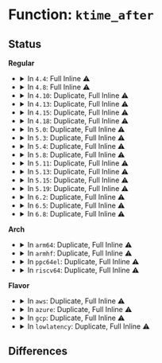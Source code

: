 # Function: <code>ktime_after</code>

## Status
<b>Regular</b>
<ul>
<li>
<details>
<summary>In <code>4.4</code>: Full Inline ⚠️</summary>

**Collision:** Unique Static

**Inline:** Full

**Transformation:** False

**Instances:**

```
In drivers/md/dm.c (ffffffff816a3e04)
Location: include/linux/ktime.h:151
Inline: True
Inline callers:
  - drivers/md/dm.c:dm_request_fn
```
</details>
</li>
<li>
<details>
<summary>In <code>4.8</code>: Full Inline ⚠️</summary>

**Collision:** Unique Static

**Inline:** Full

**Transformation:** False

**Instances:**

```
In drivers/md/dm-rq.c (ffffffff8170f532)
Location: include/linux/ktime.h:151
Inline: True
Inline callers:
  - drivers/md/dm-rq.c:dm_old_request_fn
```
</details>
</li>
<li>
<details>
<summary>In <code>4.10</code>: Duplicate, Full Inline ⚠️</summary>

**Collision:** Static Duplication

**Inline:** Full

**Transformation:** False

**Instances:**

```
In drivers/acpi/button.c (ffffffff8151cf58)
Location: include/linux/ktime.h:125
Inline: True
Inline callers:
  - drivers/acpi/button.c:acpi_lid_notify_state
```
```
In drivers/acpi/cppc_acpi.c (ffffffff815251f9)
Location: include/linux/ktime.h:125
Inline: True
Inline callers:
  - drivers/acpi/cppc_acpi.c:check_pcc_chan
```
```
In drivers/md/dm-rq.c (ffffffff8174151a)
Location: include/linux/ktime.h:125
Inline: True
Inline callers:
  - drivers/md/dm-rq.c:dm_old_request_fn
```
</details>
</li>
<li>
<details>
<summary>In <code>4.13</code>: Duplicate, Full Inline ⚠️</summary>

**Collision:** Static Duplication

**Inline:** Full

**Transformation:** False

**Instances:**

```
In drivers/acpi/button.c (ffffffff8152d7d9)
Location: include/linux/ktime.h:125
Inline: True
Inline callers:
  - drivers/acpi/button.c:acpi_lid_notify_state
```
```
In drivers/acpi/cppc_acpi.c (ffffffff81537af8)
Location: include/linux/ktime.h:125
Inline: True
Inline callers:
  - drivers/acpi/cppc_acpi.c:check_pcc_chan
```
```
In drivers/md/dm-rq.c (ffffffff8175b4d3)
Location: include/linux/ktime.h:125
Inline: True
Inline callers:
  - drivers/md/dm-rq.c:dm_old_request_fn
```
</details>
</li>
<li>
<details>
<summary>In <code>4.15</code>: Duplicate, Full Inline ⚠️</summary>

**Collision:** Static Duplication

**Inline:** Full

**Transformation:** False

**Instances:**

```
In drivers/acpi/button.c (ffffffff8158e649)
Location: include/linux/ktime.h:125
Inline: True
Inline callers:
  - drivers/acpi/button.c:acpi_lid_notify_state
```
```
In drivers/acpi/cppc_acpi.c (ffffffff8159935d)
Location: include/linux/ktime.h:125
Inline: True
Inline callers:
  - drivers/acpi/cppc_acpi.c:check_pcc_chan
```
```
In drivers/md/dm-rq.c (ffffffff817cd726)
Location: include/linux/ktime.h:125
Inline: True
Inline callers:
  - drivers/md/dm-rq.c:dm_old_request_fn
```
</details>
</li>
<li>
<details>
<summary>In <code>4.18</code>: Duplicate, Full Inline ⚠️</summary>

**Collision:** Static Duplication

**Inline:** Full

**Transformation:** False

**Instances:**

```
In drivers/acpi/button.c (ffffffff815c598b)
Location: include/linux/ktime.h:125
Inline: True
Inline callers:
  - drivers/acpi/button.c:acpi_lid_notify_state
```
```
In drivers/watchdog/watchdog_dev.c (ffffffff817ee9ef)
Location: include/linux/ktime.h:125
Inline: True
Inline callers:
  - drivers/watchdog/watchdog_dev.c:__watchdog_ping
```
```
In drivers/md/dm-rq.c (ffffffff818164c9)
Location: include/linux/ktime.h:125
Inline: True
Inline callers:
  - drivers/md/dm-rq.c:dm_old_request_fn
```
</details>
</li>
<li>
<details>
<summary>In <code>5.0</code>: Duplicate, Full Inline ⚠️</summary>

**Collision:** Static Duplication

**Inline:** Full

**Transformation:** False

**Instances:**

```
In drivers/acpi/button.c (ffffffff815def4b)
Location: include/linux/ktime.h:128
Inline: True
Inline callers:
  - drivers/acpi/button.c:acpi_lid_notify_state
```
```
In drivers/watchdog/watchdog_dev.c (ffffffff8181a8bf)
Location: include/linux/ktime.h:128
Inline: True
Inline callers:
  - drivers/watchdog/watchdog_dev.c:__watchdog_ping
```
</details>
</li>
<li>
<details>
<summary>In <code>5.3</code>: Duplicate, Full Inline ⚠️</summary>

**Collision:** Static Duplication

**Inline:** Full

**Transformation:** False

**Instances:**

```
In drivers/acpi/button.c (ffffffff81610a53)
Location: include/linux/ktime.h:128
Inline: True
Inline callers:
  - drivers/acpi/button.c:acpi_lid_notify_state
```
```
In drivers/watchdog/watchdog_dev.c (ffffffff8185cd14)
Location: include/linux/ktime.h:128
Inline: True
Inline callers:
  - drivers/watchdog/watchdog_dev.c:watchdog_ping_work
  - drivers/watchdog/watchdog_dev.c:__watchdog_ping
```
```
In drivers/md/md.c (ffffffff81863884)
Location: include/linux/ktime.h:128
Inline: True
Inline callers:
  - drivers/md/md.c:md_flush_request
  - drivers/md/md.c:md_flush_request
  - drivers/md/md.c:md_flush_request
```
</details>
</li>
<li>
<details>
<summary>In <code>5.4</code>: Duplicate, Full Inline ⚠️</summary>

**Collision:** Static Duplication

**Inline:** Full

**Transformation:** False

**Instances:**

```
In drivers/acpi/button.c (ffffffff81631f03)
Location: include/linux/ktime.h:128
Inline: True
Inline callers:
  - drivers/acpi/button.c:acpi_lid_notify_state
```
```
In drivers/watchdog/watchdog_dev.c (ffffffff8188eb24)
Location: include/linux/ktime.h:128
Inline: True
Inline callers:
  - drivers/watchdog/watchdog_dev.c:watchdog_ping_work
  - drivers/watchdog/watchdog_dev.c:__watchdog_ping
```
```
In drivers/md/md.c (ffffffff818955cf)
Location: include/linux/ktime.h:128
Inline: True
Inline callers:
  - drivers/md/md.c:md_flush_request
  - drivers/md/md.c:md_flush_request
  - drivers/md/md.c:md_flush_request
```
</details>
</li>
<li>
<details>
<summary>In <code>5.8</code>: Duplicate, Full Inline ⚠️</summary>

**Collision:** Static Duplication

**Inline:** Full

**Transformation:** False

**Instances:**

```
In drivers/acpi/button.c (ffffffff816def92)
Location: include/linux/ktime.h:110
Inline: True
```
```
In drivers/watchdog/watchdog_dev.c (ffffffff8195d7c4)
Location: include/linux/ktime.h:110
Inline: True
Inline callers:
  - drivers/watchdog/watchdog_dev.c:watchdog_ping_work
  - drivers/watchdog/watchdog_dev.c:__watchdog_ping
```
```
In drivers/md/md.c (ffffffff81965bef)
Location: include/linux/ktime.h:110
Inline: True
Inline callers:
  - drivers/md/md.c:md_flush_request
  - drivers/md/md.c:md_flush_request
  - drivers/md/md.c:md_flush_request
```
</details>
</li>
<li>
<details>
<summary>In <code>5.11</code>: Duplicate, Full Inline ⚠️</summary>

**Collision:** Static Duplication

**Inline:** Full

**Transformation:** False

**Instances:**

```
In drivers/acpi/button.c (ffffffff816fcfb2)
Location: include/linux/ktime.h:111
Inline: True
```
```
In drivers/watchdog/watchdog_dev.c (ffffffff81964174)
Location: include/linux/ktime.h:111
Inline: True
Inline callers:
  - drivers/watchdog/watchdog_dev.c:watchdog_ping_work
  - drivers/watchdog/watchdog_dev.c:__watchdog_ping
```
```
In drivers/md/md.c (ffffffff8196c6f0)
Location: include/linux/ktime.h:111
Inline: True
Inline callers:
  - drivers/md/md.c:md_flush_request
```
</details>
</li>
<li>
<details>
<summary>In <code>5.13</code>: Duplicate, Full Inline ⚠️</summary>

**Collision:** Static Duplication

**Inline:** Full

**Transformation:** False

**Instances:**

```
In drivers/acpi/button.c (ffffffff816ded6d)
Location: include/linux/ktime.h:111
Inline: True
```
```
In drivers/watchdog/watchdog_dev.c (ffffffff81948594)
Location: include/linux/ktime.h:111
Inline: True
Inline callers:
  - drivers/watchdog/watchdog_dev.c:watchdog_ping_work
  - drivers/watchdog/watchdog_dev.c:__watchdog_ping
```
```
In drivers/md/md.c (ffffffff819516b0)
Location: include/linux/ktime.h:111
Inline: True
Inline callers:
  - drivers/md/md.c:md_flush_request
```
</details>
</li>
<li>
<details>
<summary>In <code>5.15</code>: Duplicate, Full Inline ⚠️</summary>

**Collision:** Static Duplication

**Inline:** Full

**Transformation:** False

**Instances:**

```
In drivers/acpi/button.c (ffffffff81756f0d)
Location: include/linux/ktime.h:111
Inline: True
```
```
In drivers/watchdog/watchdog_dev.c (ffffffff819ed23f)
Location: include/linux/ktime.h:111
Inline: True
Inline callers:
  - drivers/watchdog/watchdog_dev.c:watchdog_worker_should_ping
  - drivers/watchdog/watchdog_dev.c:__watchdog_ping
```
```
In drivers/md/md.c (ffffffff819f6bf0)
Location: include/linux/ktime.h:111
Inline: True
Inline callers:
  - drivers/md/md.c:md_flush_request
```
</details>
</li>
<li>
<details>
<summary>In <code>5.19</code>: Duplicate, Full Inline ⚠️</summary>

**Collision:** Static Duplication

**Inline:** Full

**Transformation:** False

**Instances:**

```
In drivers/acpi/button.c (ffffffff8188a0ab)
Location: include/linux/ktime.h:111
Inline: True
```
```
In drivers/watchdog/watchdog_dev.c (ffffffff81b53b57)
Location: include/linux/ktime.h:111
Inline: True
Inline callers:
  - drivers/watchdog/watchdog_dev.c:watchdog_worker_should_ping
  - drivers/watchdog/watchdog_dev.c:__watchdog_ping
```
```
In drivers/md/md.c (ffffffff81b55793)
Location: include/linux/ktime.h:111
Inline: True
Inline callers:
  - drivers/md/md.c:md_flush_request
```
</details>
</li>
<li>
<details>
<summary>In <code>6.2</code>: Duplicate, Full Inline ⚠️</summary>

**Collision:** Static Duplication

**Inline:** Full

**Transformation:** False

**Instances:**

```
In drivers/acpi/button.c (ffffffff819d0a8f)
Location: include/linux/ktime.h:111
Inline: True
```
```
In drivers/watchdog/watchdog_dev.c (ffffffff81cecab7)
Location: include/linux/ktime.h:111
Inline: True
Inline callers:
  - drivers/watchdog/watchdog_dev.c:watchdog_worker_should_ping
  - drivers/watchdog/watchdog_dev.c:__watchdog_ping
```
```
In drivers/md/md.c (ffffffff81cee853)
Location: include/linux/ktime.h:111
Inline: True
Inline callers:
  - drivers/md/md.c:md_flush_request
```
</details>
</li>
<li>
<details>
<summary>In <code>6.5</code>: Duplicate, Full Inline ⚠️</summary>

**Collision:** Static Duplication

**Inline:** Full

**Transformation:** False

**Instances:**

```
In drivers/acpi/button.c (ffffffff81a180ef)
Location: include/linux/ktime.h:111
Inline: True
```
```
In drivers/dma-buf/dma-fence-unwrap.c (ffffffff81bc155c)
Location: include/linux/ktime.h:111
Inline: True
Inline callers:
  - drivers/dma-buf/dma-fence-unwrap.c:__dma_fence_unwrap_merge
```
```
In drivers/input/misc/uinput.c (ffffffff81d1f31f)
Location: include/linux/ktime.h:111
Inline: True
Inline callers:
  - drivers/input/misc/uinput.c:uinput_write
  - drivers/input/misc/uinput.c:uinput_write
```
```
In drivers/watchdog/watchdog_dev.c (ffffffff81d557d7)
Location: include/linux/ktime.h:111
Inline: True
Inline callers:
  - drivers/watchdog/watchdog_dev.c:watchdog_worker_should_ping
  - drivers/watchdog/watchdog_dev.c:__watchdog_ping
```
```
In drivers/md/md.c (ffffffff81d575d3)
Location: include/linux/ktime.h:111
Inline: True
Inline callers:
  - drivers/md/md.c:md_flush_request
```
</details>
</li>
<li>
<details>
<summary>In <code>6.8</code>: Duplicate, Full Inline ⚠️</summary>

**Collision:** Static Duplication

**Inline:** Full

**Transformation:** False

**Instances:**

```
In init/do_mounts.c (ffffffff838b1ce8)
Location: include/linux/ktime.h:109
Inline: True
Inline callers:
  - init/do_mounts.c:prepare_namespace
```
```
In drivers/acpi/button.c (ffffffff81a6335f)
Location: include/linux/ktime.h:109
Inline: True
```
```
In drivers/dma-buf/dma-fence-unwrap.c (ffffffff81c15ce7)
Location: include/linux/ktime.h:109
Inline: True
Inline callers:
  - drivers/dma-buf/dma-fence-unwrap.c:__dma_fence_unwrap_merge
```
```
In drivers/gpu/drm/drm_syncobj.c (ffffffff81caef74)
Location: include/linux/ktime.h:109
Inline: True
```
```
In drivers/input/misc/uinput.c (ffffffff81dd504f)
Location: include/linux/ktime.h:109
Inline: True
Inline callers:
  - drivers/input/misc/uinput.c:uinput_write
  - drivers/input/misc/uinput.c:uinput_write
```
```
In drivers/watchdog/watchdog_dev.c (ffffffff81e0c6e7)
Location: include/linux/ktime.h:109
Inline: True
Inline callers:
  - drivers/watchdog/watchdog_dev.c:watchdog_worker_should_ping
  - drivers/watchdog/watchdog_dev.c:__watchdog_ping
```
```
In drivers/md/md.c (ffffffff81e14213)
Location: include/linux/ktime.h:109
Inline: True
Inline callers:
  - drivers/md/md.c:md_flush_request
```
</details>
</li>
</ul>
<b>Arch</b>
<ul>
<li>
<details>
<summary>In <code>arm64</code>: Duplicate, Full Inline ⚠️</summary>

**Collision:** Static Duplication

**Inline:** Full

**Transformation:** False

**Instances:**

```
In drivers/acpi/button.c (ffff8000107a047c)
Location: include/linux/ktime.h:128
Inline: True
Inline callers:
  - drivers/acpi/button.c:acpi_lid_notify_state
```
```
In drivers/clk/bcm/clk-bcm2835.c (ffff8000107cdd34)
Location: include/linux/ktime.h:128
Inline: True
Inline callers:
  - drivers/clk/bcm/clk-bcm2835.c:bcm2835_clock_off
  - drivers/clk/bcm/clk-bcm2835.c:bcm2835_pll_on
```
```
In drivers/watchdog/watchdog_dev.c (ffff800010adf6f0)
Location: include/linux/ktime.h:128
Inline: True
Inline callers:
  - drivers/watchdog/watchdog_dev.c:watchdog_ping_work
  - drivers/watchdog/watchdog_dev.c:__watchdog_ping
```
```
In drivers/md/md.c (ffff800010aeae50)
Location: include/linux/ktime.h:128
Inline: True
Inline callers:
  - drivers/md/md.c:md_flush_request
  - drivers/md/md.c:md_flush_request
  - drivers/md/md.c:md_flush_request
```
```
In drivers/firmware/arm_scmi/driver.c (ffff800010b5688c)
Location: include/linux/ktime.h:128
Inline: True
Inline callers:
  - drivers/firmware/arm_scmi/driver.c:scmi_xfer_done_no_timeout
```
</details>
</li>
<li>
<details>
<summary>In <code>armhf</code>: Duplicate, Full Inline ⚠️</summary>

**Collision:** Static Duplication

**Inline:** Full

**Transformation:** False

**Instances:**

```
In drivers/watchdog/watchdog_dev.c (c0bc1324)
Location: include/linux/ktime.h:128
Inline: True
Inline callers:
  - drivers/watchdog/watchdog_dev.c:watchdog_ping_work
  - drivers/watchdog/watchdog_dev.c:__watchdog_ping
```
```
In drivers/md/md.c (c0bc3714)
Location: include/linux/ktime.h:128
Inline: True
Inline callers:
  - drivers/md/md.c:md_flush_request
  - drivers/md/md.c:md_flush_request
  - drivers/md/md.c:md_flush_request
```
```
In drivers/mmc/host/sdhci.c (c0c25ef8)
Location: include/linux/ktime.h:128
Inline: True
Inline callers:
  - drivers/mmc/host/sdhci.c:sdhci_enable_clk
  - drivers/mmc/host/sdhci.c:sdhci_enable_clk
  - drivers/mmc/host/sdhci.c:sdhci_reset
```
```
In drivers/firmware/arm_scmi/driver.c (c0c37554)
Location: include/linux/ktime.h:128
Inline: True
Inline callers:
  - drivers/firmware/arm_scmi/driver.c:scmi_xfer_done_no_timeout
```
</details>
</li>
<li>
<details>
<summary>In <code>ppc64el</code>: Duplicate, Full Inline ⚠️</summary>

**Collision:** Static Duplication

**Inline:** Full

**Transformation:** False

**Instances:**

```
In drivers/watchdog/watchdog_dev.c (c000000000bc7928)
Location: include/linux/ktime.h:128
Inline: True
Inline callers:
  - drivers/watchdog/watchdog_dev.c:watchdog_ping_work
  - drivers/watchdog/watchdog_dev.c:__watchdog_ping
```
```
In drivers/md/md.c (c000000000bd6320)
Location: include/linux/ktime.h:128
Inline: True
Inline callers:
  - drivers/md/md.c:md_flush_request
  - drivers/md/md.c:md_flush_request
  - drivers/md/md.c:md_flush_request
```
</details>
</li>
<li>
<details>
<summary>In <code>riscv64</code>: Duplicate, Full Inline ⚠️</summary>

**Collision:** Static Duplication

**Inline:** Full

**Transformation:** False

**Instances:**

```
In drivers/watchdog/watchdog_dev.c (ffffffe0006d756e)
Location: include/linux/ktime.h:128
Inline: True
Inline callers:
  - drivers/watchdog/watchdog_dev.c:watchdog_ping_work
  - drivers/watchdog/watchdog_dev.c:__watchdog_ping
```
```
In drivers/md/md.c (ffffffe0006e02e0)
Location: include/linux/ktime.h:128
Inline: True
Inline callers:
  - drivers/md/md.c:md_flush_request
  - drivers/md/md.c:md_flush_request
  - drivers/md/md.c:md_flush_request
```
</details>
</li>
</ul>
<b>Flavor</b>
<ul>
<li>
<details>
<summary>In <code>aws</code>: Duplicate, Full Inline ⚠️</summary>

**Collision:** Static Duplication

**Inline:** Full

**Transformation:** False

**Instances:**

```
In drivers/acpi/button.c (ffffffff816023c3)
Location: include/linux/ktime.h:128
Inline: True
Inline callers:
  - drivers/acpi/button.c:acpi_lid_notify_state
```
```
In drivers/watchdog/watchdog_dev.c (ffffffff818349a4)
Location: include/linux/ktime.h:128
Inline: True
Inline callers:
  - drivers/watchdog/watchdog_dev.c:watchdog_ping_work
  - drivers/watchdog/watchdog_dev.c:__watchdog_ping
```
```
In drivers/md/md.c (ffffffff8183b44f)
Location: include/linux/ktime.h:128
Inline: True
Inline callers:
  - drivers/md/md.c:md_flush_request
  - drivers/md/md.c:md_flush_request
  - drivers/md/md.c:md_flush_request
```
</details>
</li>
<li>
<details>
<summary>In <code>azure</code>: Duplicate, Full Inline ⚠️</summary>

**Collision:** Static Duplication

**Inline:** Full

**Transformation:** False

**Instances:**

```
In drivers/acpi/button.c (ffffffff815ed873)
Location: include/linux/ktime.h:128
Inline: True
Inline callers:
  - drivers/acpi/button.c:acpi_lid_notify_state
```
```
In drivers/watchdog/watchdog_dev.c (ffffffff817fc034)
Location: include/linux/ktime.h:128
Inline: True
Inline callers:
  - drivers/watchdog/watchdog_dev.c:watchdog_ping_work
  - drivers/watchdog/watchdog_dev.c:__watchdog_ping
```
```
In drivers/md/md.c (ffffffff81802abb)
Location: include/linux/ktime.h:128
Inline: True
Inline callers:
  - drivers/md/md.c:md_flush_request
  - drivers/md/md.c:md_flush_request
  - drivers/md/md.c:md_flush_request
```
</details>
</li>
<li>
<details>
<summary>In <code>gcp</code>: Duplicate, Full Inline ⚠️</summary>

**Collision:** Static Duplication

**Inline:** Full

**Transformation:** False

**Instances:**

```
In drivers/acpi/button.c (ffffffff816261e3)
Location: include/linux/ktime.h:128
Inline: True
Inline callers:
  - drivers/acpi/button.c:acpi_lid_notify_state
```
```
In drivers/watchdog/watchdog_dev.c (ffffffff81883fd4)
Location: include/linux/ktime.h:128
Inline: True
Inline callers:
  - drivers/watchdog/watchdog_dev.c:watchdog_ping_work
  - drivers/watchdog/watchdog_dev.c:__watchdog_ping
```
```
In drivers/md/md.c (ffffffff8188aa7f)
Location: include/linux/ktime.h:128
Inline: True
Inline callers:
  - drivers/md/md.c:md_flush_request
  - drivers/md/md.c:md_flush_request
  - drivers/md/md.c:md_flush_request
```
</details>
</li>
<li>
<details>
<summary>In <code>lowlatency</code>: Duplicate, Full Inline ⚠️</summary>

**Collision:** Static Duplication

**Inline:** Full

**Transformation:** False

**Instances:**

```
In drivers/acpi/button.c (ffffffff81640093)
Location: include/linux/ktime.h:128
Inline: True
Inline callers:
  - drivers/acpi/button.c:acpi_lid_notify_state
```
```
In drivers/watchdog/watchdog_dev.c (ffffffff8189fa94)
Location: include/linux/ktime.h:128
Inline: True
Inline callers:
  - drivers/watchdog/watchdog_dev.c:watchdog_ping_work
  - drivers/watchdog/watchdog_dev.c:__watchdog_ping
```
```
In drivers/md/md.c (ffffffff818a10bf)
Location: include/linux/ktime.h:128
Inline: True
Inline callers:
  - drivers/md/md.c:md_flush_request
  - drivers/md/md.c:md_flush_request
  - drivers/md/md.c:md_flush_request
```
</details>
</li>
</ul>

## Differences
